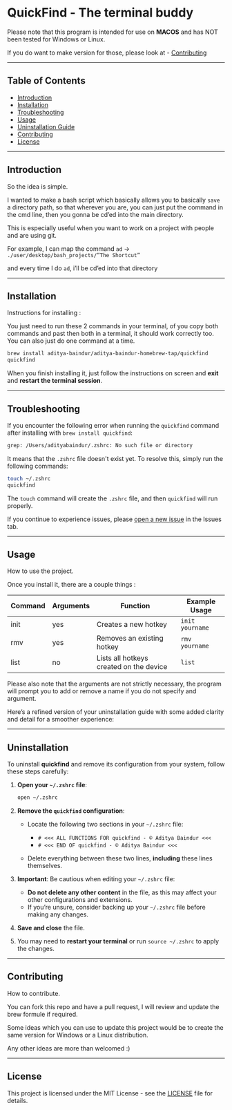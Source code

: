 # QuickFind - The terminal buddy

Please note that this program is intended for use on **MACOS** and has NOT been tested for Windows or Linux.

If you do want to make version for those, please look at - [Contributing](#contributing)

---

## Table of Contents

- [Introduction](#introduction)
- [Installation](#installation)
- [Troubleshooting](#troubleshooting)
- [Usage](#usage)
- [Uninstallation Guide](#uninstallation)
- [Contributing](#contributing)
- [License](#license)

---

## Introduction

So the idea is simple.

I wanted to make a bash script which basically allows you to basically `save` a directory path, so that wherever you are, you can just put the command in the cmd line, then you gonna be cd’ed into the main directory.

This is especially useful when you want to work on a project with people and are using git.

For example, I can map the command `ad` → `./user/desktop/bash_projects/”The Shortcut”`

and every time I do `ad`, i’ll be cd’ed into that directory

---

## Installation

Instructions for installing :

You just need to run these 2 commands in your terminal, of you copy both commands and past then both in a terminal, it should work correctly too.
You can also just do one command at a time.

```bash
brew install aditya-baindur/aditya-baindur-homebrew-tap/quickfind
quickfind
```

When you finish installing it, just follow the instructions on screen and **exit** and **restart the terminal session**.

---

## Troubleshooting

If you encounter the following error when running the `quickfind` command after installing with `brew install quickfind`:

``` bash
grep: /Users/adityabaindur/.zshrc: No such file or directory
```

It means that the `.zshrc` file doesn't exist yet. To resolve this, simply run the following commands:

```bash
touch ~/.zshrc
quickfind
```

The `touch` command will create the `.zshrc` file, and then `quickfind` will run properly.

If you continue to experience issues, please [open a new issue](https://github.com/aditya-baindur/quickfind/issues) in the Issues tab.

---

## Usage

How to use the project.

Once you install it, there are a couple things :

| Command | Arguments | Function                                | Example Usage       |
| ------- | --------- | --------------------------------------- | ------------------- |
| init    | yes       | Creates a new hotkey                    | `init yourname`      |
| rmv     | yes       | Removes an existing hotkey              | `rmv yourname`       |
| list    | no        | Lists all hotkeys created on the device | `list`               |

Please also note that the arguments are not strictly necessary, the program will prompt you to add or remove a name if you do not specify and argument.

Here’s a refined version of your uninstallation guide with some added clarity and detail for a smoother experience:

---

## Uninstallation

To uninstall **quickfind** and remove its configuration from your system, follow these steps carefully:

1. **Open your `~/.zshrc` file**:

   ```bash
   open ~/.zshrc
   ```

2. **Remove the `quickfind` configuration**:

   - Locate the following two sections in your `~/.zshrc` file:
     - `# <<< ALL FUNCTIONS FOR quickfind - © Aditya Baindur <<<`
     - `# <<< END OF quickfind - © Aditya Baindur <<<`

   - Delete everything between these two lines, **including** these lines themselves.

3. **Important**: Be cautious when editing your `~/.zshrc` file:

   - **Do not delete any other content** in the file, as this may affect your other configurations and extensions.
   - If you’re unsure, consider backing up your `~/.zshrc` file before making any changes.

4. **Save and close** the file.

5. You may need to **restart your terminal** or run `source ~/.zshrc` to apply the changes.

---

## Contributing

How to contribute.

You can fork this repo and have a pull request, I will review and update the brew formule if required.

Some ideas which you can use to update this project would be to create the same version for Windows or a Linux distribution.

Any other ideas are more than welcomed :)

---

## License

This project is licensed under the MIT License - see the [LICENSE](./LICENSE) file for details.
